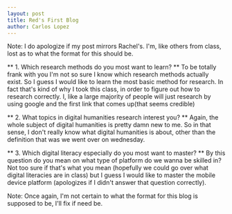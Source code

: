 ```yaml
---
layout: post
title: Red's First Blog
author: Carlos Lopez
---
```


Note: I do apologize if my post mirrors Rachel's.
I'm, like others from class, lost as to what the 
format for this should be.

** 1. Which research methods do you most want to learn? **
To be totally frank with you I'm not so sure I know which research methods 
actually exist.  So I guess I would like to learn the most basic method for
research.  In fact that's kind of why I took this class, in order to 
figure out how to research correctly.  I, like a large majority of people
will just research by using google and the first link that comes up(that seems credible)

** 2. What topics in digital humanities research interest you? ** 
Again, the whole subject of digital humanities is pretty damn new to me. So
in that sense, I don't really know what digital humanities is about, other
than the definition that was we went over on wednesday.

** 3. Which digital literacy especially do you most want to master? **
By this question do you mean on what type of platform do we wanna be skilled in?
Not too sure if that's what you mean (hopefully we could go over what digital
literacies are in class) but I guess I would like to master the mobile device
platform (apologizes if I didn't answer that question correctly).

Note: Once again, I'm not certain to what the format
for this blog is supposed to be, I'll fix if need be.
